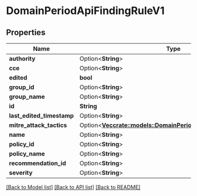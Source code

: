 # DomainPeriodApiFindingRuleV1

## Properties

Name | Type | Description | Notes
------------ | ------------- | ------------- | -------------
**authority** | Option<**String**> |  | [optional]
**cce** | Option<**String**> |  | [optional]
**edited** | **bool** |  | 
**group_id** | Option<**String**> |  | [optional]
**group_name** | Option<**String**> |  | [optional]
**id** | **String** |  | 
**last_edited_timestamp** | Option<**String**> |  | [optional]
**mitre_attack_tactics** | Option<[**Vec<crate::models::DomainPeriodApiMitreAttackTacticV1>**](domain.APIMitreAttackTacticV1.md)> |  | [optional]
**name** | Option<**String**> |  | [optional]
**policy_id** | Option<**String**> |  | [optional]
**policy_name** | Option<**String**> |  | [optional]
**recommendation_id** | Option<**String**> |  | [optional]
**severity** | Option<**String**> |  | [optional]

[[Back to Model list]](../README.md#documentation-for-models) [[Back to API list]](../README.md#documentation-for-api-endpoints) [[Back to README]](../README.md)


